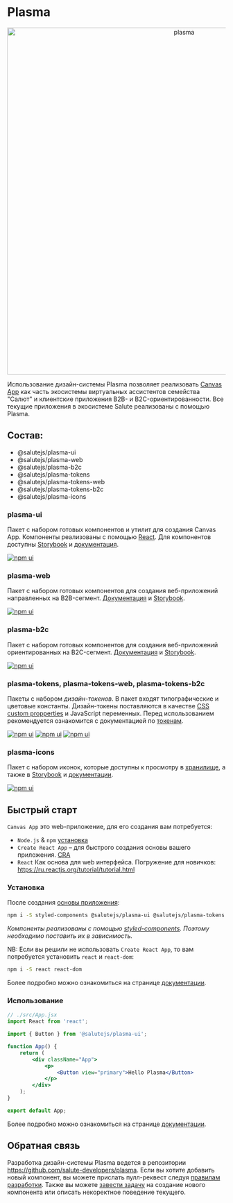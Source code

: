 # Plasma

<p align="center">
  <img width="800" src="https://user-images.githubusercontent.com/1813468/98610527-d37ba500-2300-11eb-87c3-80cc1c08ecb4.png" alt="plasma" />
</p>

Использование дизайн-системы Plasma позволяет реализовать [Canvas App](https://bit.ly/3Mx0UQq) как часть экосистемы виртуальных ассистентов семейства "Салют" и клиентские приложения B2B- и B2C-ориентированности. Все текущие приложения в экосистеме Salute реализованы с помощью Plasma.

## Состав:

-   @salutejs/plasma-ui
-   @salutejs/plasma-web
-   @salutejs/plasma-b2c
-   @salutejs/plasma-tokens
-   @salutejs/plasma-tokens-web
-   @salutejs/plasma-tokens-b2c
-   @salutejs/plasma-icons

### plasma-ui

Пакет с набором готовых компонентов и утилит для создания Canvas App. Компоненты реализованы с помощью [React](https://reactjs.org/). Для компонентов доступны [Storybook](https://bit.ly/3xRatFG) и [документация](https://bit.ly/3xQvdgF).

[![npm ui](https://img.shields.io/npm/v/@salutejs/plasma-ui?label=%40salutejs%2Fplasma-ui&style=for-the-badge)](https://www.npmjs.com/package/@salutejs/plasma-ui)

### plasma-web

Пакет с набором готовых компонентов для создания веб-приложений направленных на B2B-сегмент. [Документация](https://bit.ly/3OtwX5v) и [Storybook](https://bit.ly/3EH1x7b).

[![npm ui](https://img.shields.io/npm/v/@salutejs/plasma-web?label=%40salutejs%2Fplasma-web&style=for-the-badge)](https://www.npmjs.com/package/@salutejs/plasma-web)

### plasma-b2c

Пакет с набором готовых компонентов для создания веб-приложений ориентированных на B2C-сегмент. [Документация](https://bit.ly/3OtwX5v) и [Storybook](https://bit.ly/36K4erX).

[![npm ui](https://img.shields.io/npm/v/@salutejs/plasma-b2c?label=%40salutejs%2Fplasma-b2c&style=for-the-badge)](https://www.npmjs.com/package/@salutejs/plasma-b2c)

### plasma-tokens, plasma-tokens-web, plasma-tokens-b2c

Пакеты с набором _дизайн-токенов_. В пакет входят типографические и цветовые константы. Дизайн-токены поставляются в качестве [CSS custom propperties](https://developer.mozilla.org/en-US/docs/Web/CSS/--*) и JavaScript переменных. Перед использованием рекомендуется ознакомится с документацией по [токенам](https://bit.ly/3CeSBXp).

[![npm ui](https://img.shields.io/npm/v/@salutejs/plasma-tokens?label=%40salutejs%2Fplasma-tokens&style=for-the-badge)](https://www.npmjs.com/package/@salutejs/plasma-tokens)
[![npm ui](https://img.shields.io/npm/v/@salutejs/plasma-tokens-web?label=%40salutejs%2Fplasma-tokens-web&style=for-the-badge)](https://www.npmjs.com/package/@salutejs/plasma-tokens-web)
[![npm ui](https://img.shields.io/npm/v/@salutejs/plasma-tokens-b2c?label=%40salutejs%2Fplasma-tokens-b2c&style=for-the-badge)](https://www.npmjs.com/package/@salutejs/plasma-tokens-b2c)

### plasma-icons

Пакет с набором иконок, которые доступны к просмотру в [хранилище](https://bit.ly/3xQHf9P), а также в [Storybook](https://bit.ly/3LhwBwC) и [документации](https://bit.ly/3K4MSoM).

[![npm ui](https://img.shields.io/npm/v/@salutejs/plasma-icons?label=%40salutejs%2Fplasma-icons&style=for-the-badge)](https://www.npmjs.com/package/@salutejs/plasma-icons)

## Быстрый старт

`Canvas App` это web-приложение, для его создания вам потребуется:

-   `Node.js` & `npm` [установка](https://nodejs.org/ru/)
-   `Create React App` – для быстрого создания основы вашего приложения. [CRA](https://create-react-app.dev/docs/getting-started#quick-start)
-   `React` Как основа для web интерфейса. Погружение для новичков: https://ru.reactjs.org/tutorial/tutorial.html

### Установка

После создания [основы приложения](https://create-react-app.dev/docs/getting-started#quick-start):

```sh
npm i -S styled-components @salutejs/plasma-ui @salutejs/plasma-tokens @salutejs/plasma-icons
```

_Компоненты реализованы с помощью [styled-components](http://styled-components.com/). Поэтому необходимо поставить их в зависимость._

NB: Если вы решили не использовать `Create React App`, то вам потребуется установить `react` и `react-dom`:

```sh
npm i -S react react-dom
```

Более подробно можно ознакомиться на странице [документации](https://bit.ly/3xQvdgF#%D0%BD%D0%B0%D1%81%D1%82%D1%80%D0%BE%D0%B9%D0%BA%D0%B0).

### Использование

```jsx
// ./src/App.jsx
import React from 'react';

import { Button } from '@salutejs/plasma-ui';

function App() {
    return (
        <div className="App">
            <p>
                <Button view="primary">Hello Plasma</Button>
            </p>
        </div>
    );
}

export default App;
```

Более подробно можно ознакомиться на странице [документации](https://bit.ly/3xQvdgF#%D0%B8%D1%81%D0%BF%D0%BE%D0%BB%D1%8C%D0%B7%D0%BE%D0%B2%D0%B0%D0%BD%D0%B8%D0%B5).

## Обратная связь

Разработка дизайн-системы Plasma ведется в репозитории https://github.com/salute-developers/plasma.
Если вы хотите добавить новый компонент, вы можете прислать пулл-реквест следуя [правилам разработки](./CONTRIBUTING.md). Также вы можете [завести задачу](https://github.com/salute-developers/plasma/issues/new) на создание нового компонента или описать некоректное поведение текущего.
